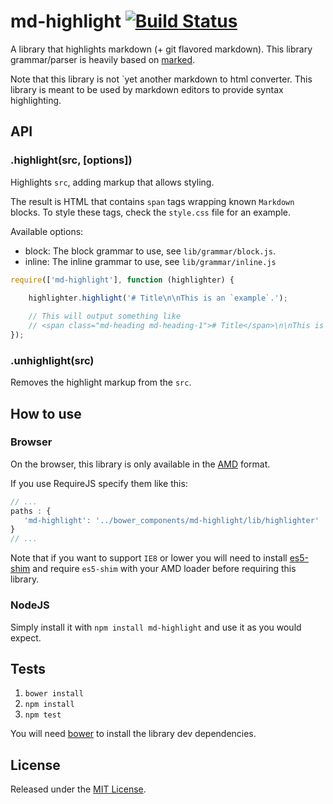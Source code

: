# md-highlight [![Build Status](https://travis-ci.org/IndigoUnited/js-md-highlight.svg?branch=master)](https://travis-ci.org/IndigoUnited/js-md-highlight)

A library that highlights markdown (+ git flavored markdown).
This library grammar/parser is heavily based on [marked](http://github.com/chjj/marked).

Note that this library is not `yet another markdown to html converter.
This library is meant to be used by markdown editors to provide syntax highlighting.


## API

### .highlight(src, [options])

Highlights `src`, adding markup that allows styling.

The result is HTML that contains `span` tags wrapping known `Markdown` blocks.
To style these tags, check the `style.css` file for an example.

Available options:

- block: The block grammar to use, see `lib/grammar/block.js`.
- inline: The inline grammar to use, see `lib/grammar/inline.js`


```js
require(['md-highlight'], function (highlighter) {
    
    highlighter.highlight('# Title\n\nThis is an `example`.');

    // This will output something like
    // <span class="md-heading md-heading-1"># Title</span>\n\nThis is an <span class="md-icode">`example`</span>
});
```


### .unhighlight(src)

Removes the highlight markup from the `src`.



## How to use

### Browser

On the browser, this library is only available in the [AMD](https://github.com/amdjs/amdjs-api/wiki/AMD) format.

If you use RequireJS specify them like this:

```js
// ...
paths : {
   'md-highlight': '../bower_components/md-highlight/lib/highlighter'
}
// ...
```

Note that if you want to support `IE8` or lower you will need to install [es5-shim](https://github.com/kriskowal/es5-shim.git) and require `es5-shim` with your AMD loader before requiring this library.


### NodeJS

Simply install it with `npm install md-highlight` and use it as you would expect.


## Tests

1. `bower install`
2. `npm install`
3. `npm test`

You will need [bower](https://github.com/bower/bower) to install the library dev dependencies.



## License

Released under the [MIT License](http://www.opensource.org/licenses/mit-license.php).
